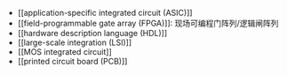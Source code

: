 - [[application-specific integrated circuit (ASIC)]]
- [[field-programmable gate array (FPGA)]]: 现场可编程门阵列/逻辑闸阵列
- [[hardware description language (HDL)]]
- [[large-scale integration (LSI)]]
- [[MOS integrated circuit]]
- [[printed circuit board (PCB)]]
